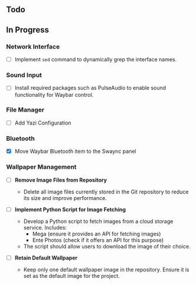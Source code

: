 ## Todo

## In Progress

### Network Interface
- [ ] Implement `sed` command to dynamically grep the interface names.

### Sound Input
- [ ] Install required packages such as PulseAudio to enable sound functionality for Waybar control.

### File Manager
- [ ] Add Yazi Configuration

### Bluetooth
- [x] Move Waybar Bluetooth item to the Swaync panel

### Wallpaper Management

- [ ] **Remove Image Files from Repository**
  - Delete all image files currently stored in the Git repository to reduce its size and improve performance.

- [ ] **Implement Python Script for Image Fetching**
  - Develop a Python script to fetch images from a cloud storage service. Includes:
    - Mega (ensure it provides an API for fetching images)
    - Ente Photos (check if it offers an API for this purpose)
  - The script should allow users to download the image of their choice.

- [ ] **Retain Default Wallpaper**
  - Keep only one default wallpaper image in the repository. Ensure it is set as the default image for the project.
